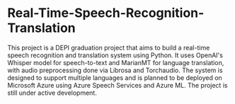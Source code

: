 # Real-Time-Speech-Recognition-Translation

This project is a DEPI graduation project that aims to build a real-time speech recognition and translation system using Python. It uses OpenAI's Whisper model for speech-to-text and MarianMT for language translation, with audio preprocessing done via Librosa and Torchaudio. The system is designed to support multiple languages and is planned to be deployed on Microsoft Azure using Azure Speech Services and Azure ML. The project is still under active development.
